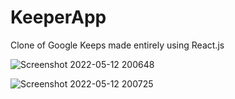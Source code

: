 # KeeperApp
Clone of Google Keeps made entirely using React.js

![Screenshot 2022-05-12 200648](https://user-images.githubusercontent.com/101946115/168577667-d2344a62-6473-45db-9727-2088d004dc27.png)

![Screenshot 2022-05-12 200725](https://user-images.githubusercontent.com/101946115/168577743-951b6cee-0268-4050-9eb3-3e45ac3fd957.png)
